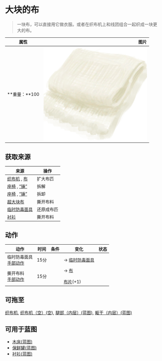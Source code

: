 # 大块的布  
> 一块布，可以直接用它做衣服。或者在织布机上和线团组合一起织成一块更大的布。  
  
  属性  |   图片   
 ----  |  ----:   
 **重量：**100  |  ![](Sprite/ClothLarge.png)   
  
## 获取来源  
来源  |  操作  
----  |  ----  
[织布机](Loom.md) , [布](Cloth.md)  |  扩大布匹  
[座椅](Seat.md) , [“锤”](tag_Axe.md)  |  拆解  
[座椅](SeatPlaced.md) , [“锤”](tag_Axe.md)  |  拆卸  
[超大块布](ClothVeryLarge.md)  |  撕开布料  
[临时防毒面具](MaskMakeshift.md)  |  还原成布匹  
[衬衫](ShirtFiber.md)  |  撕开布料  
## 动作  
动作  |  时间  |  条件  |  变化  |  状态  
----  |  ----  |  ----  |  ----  |  ----  
临时防毒面具<br>[手部动作](HandAction.md)  |  15分  |    |  → [临时防毒面具](MaskMakeshift.md)<br>  |    
撕开布料<br>[手部动作](HandAction.md)  |  15分  |    |  → [布](Cloth.md)<br><br>[布片](ClothSmall.md)(+1)<br>  |    
## 可拖至  
[织布机](Loom.md), [织布机（空）(空)](LoomEmpty.md), [腿部（内层）(蓝图)](InnerLegsBlueprint.md), [躯干（内层）(蓝图)](InnerTorsoBlueprint.md)  
## 可用于蓝图  
- [木床(蓝图)](Bp_BedWooden.md)  
- [保鲜罐(蓝图)](Bp_ClayPotCooler.md)  
- [衬衫(蓝图)](Bp_Shirt.md)  
  
  
